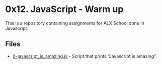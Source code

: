 # 0x12. JavaScript - Warm up

This is a repository containing assignments for ALX School done in Javascript.

## Files

- [0-javascript_is_amazing.js](./0-javascript_is_amazing.js) - Script that prints “Javascript is amazing”.


